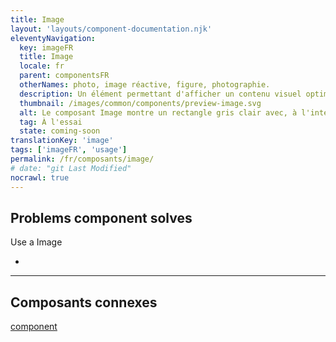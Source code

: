 ```yaml
---
title: Image
layout: 'layouts/component-documentation.njk'
eleventyNavigation:
  key: imageFR
  title: Image
  locale: fr
  parent: componentsFR
  otherNames: photo, image réactive, figure, photographie.
  description: Un élément permettant d'afficher un contenu visuel optimisé et réactif.
  thumbnail: /images/common/components/preview-image.svg
  alt: Le composant Image montre un rectangle gris clair avec, à l'intérieur, un cercle gris foncé représentant le soleil et 2 triangles gris foncé représentant des montagnes.
  tag: À l'essai
  state: coming-soon
translationKey: 'image'
tags: ['imageFR', 'usage']
permalink: /fr/composants/image/
# date: "git Last Modified"
nocrawl: true
---
```


## Problems component solves

Use a Image

-

<hr/>

## Composants connexes

<a href="">component</a>



